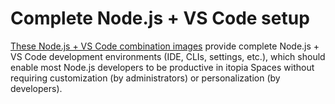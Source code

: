 # Complete Node.js + VS Code setup

[These Node.js + VS Code combination images](https://github.com/orgs/itopia-inc/packages?tab=packages&repo_name=spaces-images&q=Node.js+VS+Code)
provide complete Node.js + VS Code development environments (IDE, CLIs, settings, etc.),
which should enable most Node.js developers to be productive in itopia Spaces
without requiring customization (by administrators) or personalization (by developers).

<!-- TODO: Add a "Design choices" section -->

